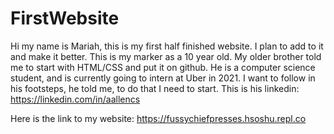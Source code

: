 # FirstWebsite

Hi my name is Mariah, this is my first half finished website. I plan to add to it and make it better. This is my marker as a 10 year old. My older brother told me to start with HTML/CSS and put it on github. He is a computer science student, and is currently going to intern at Uber in 2021. I want to follow in his footsteps, he told me, to do that I need to start. 
This is his linkedin: https://linkedin.com/in/aallencs

Here is the link to my website: 
https://fussychiefpresses.hsoshu.repl.co
